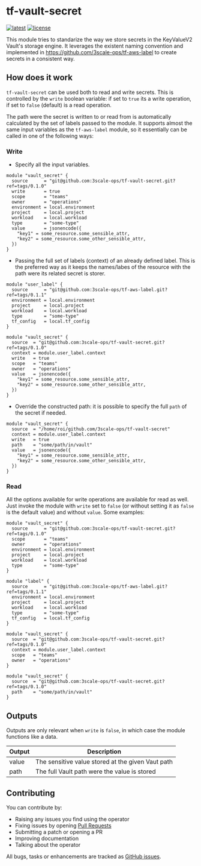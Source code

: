 # tf-vault-secret

[![latest](https://github.com/3scale-ops/tf-vault-secret/workflows/test/badge.svg)](https://github.com/3scale-ops/tf-vault-secret/actions/workflows/test.yaml?query=workflow%3Atest)
[![license](https://badgen.net/github/license/3scale-ops/tf-vault-secret)](https://github.com/3scale-ops/tf-vault-secret/blob/main/LICENSE)

This module tries to standarize the way we store secrets in the KeyValueV2 Vault's storage engine. It leverages the existent naming convention and implemented in https://github.com/3scale-ops/tf-aws-label to create secrets in a consistent way.

## How does it work

`tf-vault-secret` can be used both to read and write secrets. This is controlled by the `write` boolean variable: if set to `true` its a write operation, if set to `false` (default) is a read operation.

The path were the secret is written to or read from is automatically calculated by the set of labels passed to the module. It supports almost the same input variables as the `tf-aws-label` module, so it essentially can be called in one of the following ways:

### Write

* Specify all the input variables.

```
module "vault_secret" {
  source      = "git@github.com:3scale-ops/tf-vault-secret.git?ref=tags/0.1.0"
  write       = true
  scope       = "teams"
  owner       = "operations"
  environment = local.environment
  project     = local.project
  workload    = local.workload
  type        = "some-type"
  value       = jsonencode({
    "key1" = some_resource.some_sensible_attr,
    "key2" = some_resource.some_other_sensible_attr,
  })
}
```

* Passing the full set of labels (context) of an already defined label. This is the preferred way as it keeps the names/labes of the resource with the path were its related secret is storer.

```
module "user_label" {
  source      = "git@github.com:3scale-ops/tf-aws-label.git?ref=tags/0.1.1"
  environment = local.environment
  project     = local.project
  workload    = local.workload
  type        = "some-type"
  tf_config   = local.tf_config
}

module "vault_secret" {
  source  = "git@github.com:3scale-ops/tf-vault-secret.git?ref=tags/0.1.0"
  context = module.user_label.context
  write   = true
  scope   = "teams"
  owner   = "operations"
  value   = jsonencode({
    "key1" = some_resource.some_sensible_attr,
    "key2" = some_resource.some_other_sensible_attr,
  })
}
```

* Override the constructed path: it is possible to specify the full `path` of the secret if needed.

```
module "vault_secret" {
  source  = "/home/roi/github.com/3scale-ops/tf-vault-secret"
  context = module.user_label.context
  write   = true
  path    = "some/path/in/vault"
  value   = jsonencode({
    "key1" = some_resource.some_sensible_attr,
    "key2" = some_resource.some_other_sensible_attr,
  })
}
```

### Read

All the options available for write operations are available for read as well. Just invoke the module with `write` set to `false` (or without setting it as `false` is the default value) and without `value`. Some examples:

```
module "vault_secret" {
  source      = "git@github.com:3scale-ops/tf-vault-secret.git?ref=tags/0.1.0"
  scope       = "teams"
  owner       = "operations"
  environment = local.environment
  project     = local.project
  workload    = local.workload
  type        = "some-type"
}
```

```
module "label" {
  source      = "git@github.com:3scale-ops/tf-aws-label.git?ref=tags/0.1.1"
  environment = local.environment
  project     = local.project
  workload    = local.workload
  type        = "some-type"
  tf_config   = local.tf_config
}

module "vault_secret" {
  source  = "git@github.com:3scale-ops/tf-vault-secret.git?ref=tags/0.1.0"
  context = module.user_label.context
  scope   = "teams"
  owner   = "operations"
}
```

```
module "vault_secret" {
  source  = "git@github.com:3scale-ops/tf-vault-secret.git?ref=tags/0.1.0"
  path    = "some/path/in/vault"
}
```

## Outputs

Outputs are only relevant when `write` is `false`, in which case the module functions like a data.

| Output | Description                                       |
| ------ | ------------------------------------------------- |
| value  | The sensitive value stored at the given Vaut path |
| path   | The full Vault path were the value is stored      |

## Contributing

You can contribute by:

* Raising any issues you find using the operator
* Fixing issues by opening [Pull Requests](https://github.com/3scale-ops/tf-vault-secrets/pulls)
* Submitting a patch or opening a PR
* Improving documentation
* Talking about the operator

All bugs, tasks or enhancements are tracked as [GitHub issues](https://github.com/3scale-ops/tf-vault-secrets/issues).